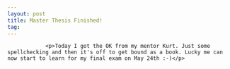 ```yaml
---
layout: post
title: Master Thesis Finished!
tag: 
---
```



                <p>Today I got the OK from my mentor Kurt. Just some spellchecking and then it's off to get bound as a book. Lucky me can now start to learn for my final exam on May 24th :-)</p>
            
